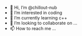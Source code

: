 - 👋 Hi, I’m @chillout-nub
- 👀 I’m interested in coding
- 🌱 I’m currently learning c++
- 💞️ I’m looking to collaborate on ...
- 📫 How to reach me ...

<!---
chillout-nub/chillout-nub is a ✨ special ✨ repository because its `README.md` (this file) appears on your GitHub profile.
You can click the Preview link to take a look at your changes.
--->
